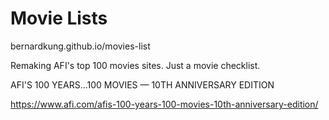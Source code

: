 # Movie Lists

bernardkung.github.io/movies-list

Remaking AFI's top 100 movies sites. Just a movie checklist.

AFI'S 100 YEARS...100 MOVIES — 10TH ANNIVERSARY EDITION

https://www.afi.com/afis-100-years-100-movies-10th-anniversary-edition/